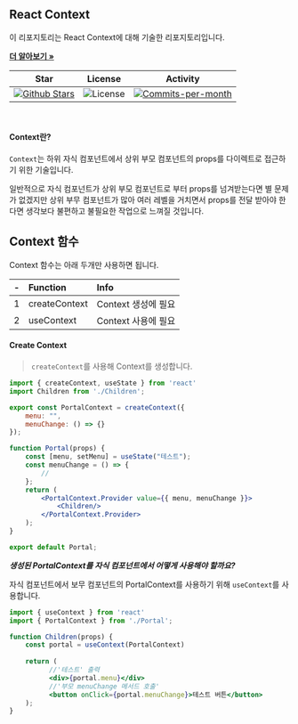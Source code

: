 ## React Context

이 리포지토리는 React Context에 대해 기술한 리포지토리입니다. <br />

<a href="https://github.com/devncore/devncore"><strong>더 알아보기 »</strong></a>
 
| Star | License | Activity |
|:----:|:-------:|:--------:|
| <a href="https://github.com/devncore/docs/stargazers"><img src="https://img.shields.io/github/stars/devncore/docs" alt="Github Stars"></a> | <img src="https://img.shields.io/github/license/devncore/docs" alt="License"> | <a href="https://github.com/devncore/docs/pulse"><img src="https://img.shields.io/github/commit-activity/m/devncore/docs" alt="Commits-per-month"></a> |

<br />

#### Context란?
`Context`는 하위 자식 컴포넌트에서 상위 부모 컴포넌트의 props를 다이렉트로 접근하기 위한 기술입니다.

일반적으로 자식 컴포넌트가 상위 부모 컴포넌트로 부터 props를 넘겨받는다면 별 문제가 없겠지만 상위 부무 컴포넌트가 많아 여러 레벨을 거치면서 props를 전달 받아야 한다면 생각보다 불편하고 불필요한 작업으로 느껴질 것입니다.

## Context 함수
Context 함수는 아래 두개만 사용하면 됩니다.

| - | Function | Info |
|:--:|:---|:----------| 
| 1 | createContext | Context 생성에 필요 |
| 2 | useContext | Context 사용에 필요 |

#### Create Context
> `createContext`를 사용해 Context를 생성합니다.

```jsx
import { createContext, useState } from 'react'
import Children from './Children';

export const PortalContext = createContext({
    menu: "",
    menuChange: () => {}
});

function Portal(props) {
    const [menu, setMenu] = useState("테스트");
    const menuChange = () => {
        //
    };
    return (
        <PortalContext.Provider value={{ menu, menuChange }}>
            <Children/>
        </PortalContext.Provider>  
    );
}

export default Portal;
```

___생성된 PortalContext를 자식 컴포넌트에서 어떻게 사용해야 할까요?___

자식 컴포넌트에서 보무 컴포넌트의 PortalContext를 사용하기 위해 `useContext`를 사용합니다.

```jsx
import { useContext } from 'react'
import { PortalContext } from './Portal';

function Children(props) {
    const portal = useContext(PortalContext)
   
    return (
          //'테스트' 출력
          <div>{portal.menu}</div>
          //'부모 menuChange 메서드 호출'
          <button onClick={portal.menuChange}>테스트 버튼</button>
    );
}
```

